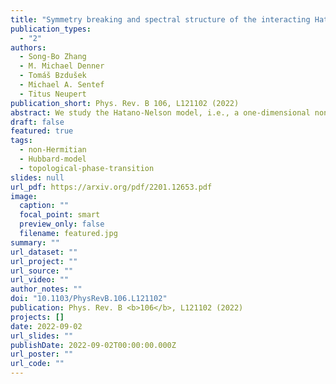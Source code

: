 ```yaml
---
title: "Symmetry breaking and spectral structure of the interacting Hatano-Nelson model"
publication_types:
  - "2"
authors:
  - Song-Bo Zhang
  - M. Michael Denner
  - Tomáš Bzdušek
  - Michael A. Sentef
  - Titus Neupert
publication_short: Phys. Rev. B 106, L121102 (2022)
abstract: We study the Hatano-Nelson model, i.e., a one-dimensional non-Hermitian chain of spinless fermions with nearest-neighbor nonreciprocal hopping, in the presence of repulsive nearest-neighbor interactions. At half filling, we find two $\mathcal{PT}$ transitions, as the interaction strength increases. The first transition is marked by an exceptional point between the first and the second excited state in a finite-size system and is a first-order symmetry-breaking transition into a charge-density wave regime. Persistent currents characteristic of the Hatano-Nelson model abruptly vanish at the transition. The second transition happens at a critical interaction strength that scales with the system size and can thus only be observed in finite-size systems. It is characterized by a collapse of all energy eigenvalues onto the real axis. We further show that in a strong interaction regime, but away from half filling, the many-body spectrum shows point gaps with nontrivial winding numbers, akin to the topological properties of the single-particle spectrum of the Hatano-Nelson chain, which indicates the skin effect of extensive many-body eigenstates under open boundary conditions. Our results can be applied to other models such as the non-Hermitian Su-Schrieffer-Heeger-type model and contribute to an understanding of fermionic many-body systems with non-Hermitian Hamiltonians.
draft: false
featured: true
tags:
  - non-Hermitian
  - Hubbard-model
  - topological-phase-transition
slides: null
url_pdf: https://arxiv.org/pdf/2201.12653.pdf
image:
  caption: ""
  focal_point: smart
  preview_only: false
  filename: featured.jpg
summary: ""
url_dataset: ""
url_project: ""
url_source: ""
url_video: ""
author_notes: ""
doi: "10.1103/PhysRevB.106.L121102"
publication: Phys. Rev. B <b>106</b>, L121102 (2022)
projects: []
date: 2022-09-02
url_slides: ""
publishDate: 2022-09-02T00:00:00.000Z
url_poster: ""
url_code: ""
---
```

